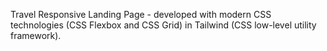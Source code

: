 Travel Responsive Landing Page - developed with modern CSS technologies (CSS Flexbox and CSS Grid) in Tailwind (CSS low-level utility framework).